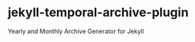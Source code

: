 jekyll-temporal-archive-plugin
==============================

Yearly and Monthly Archive Generator for Jekyll
